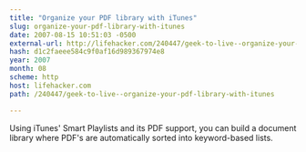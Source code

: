 ```yaml
---
title: "Organize your PDF library with iTunes"
slug: organize-your-pdf-library-with-itunes
date: 2007-08-15 10:51:03 -0500
external-url: http://lifehacker.com/240447/geek-to-live--organize-your-pdf-library-with-itunes
hash: d1c2faeee584c9f0af16d989367974e8
year: 2007
month: 08
scheme: http
host: lifehacker.com
path: /240447/geek-to-live--organize-your-pdf-library-with-itunes

---
```


Using iTunes' Smart Playlists and its PDF support, you can build a document library where PDF's are automatically sorted into keyword-based lists.
